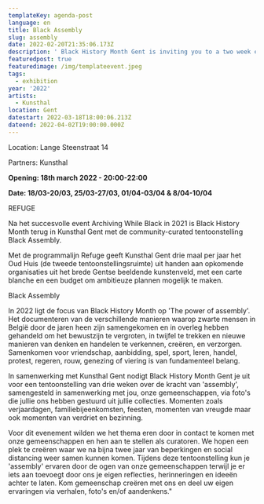 ```yaml
---
templateKey: agenda-post
language: en
title: Black Assembly
slug: assembly
date: 2022-02-20T21:35:06.173Z
description: ' Black History Month Gent is inviting you to a two week exhibition on the power of assembly curated in collaboration with you, our community. Come be in communion with us and share your own experiences of assembly via stories, photos, and/or mementos.'
featuredpost: true
featuredimage: /img/templateevent.jpeg
tags:
  - exhibition
year: '2022'
artists:
  - Kunsthal
location: Gent
datestart: 2022-03-18T18:00:06.213Z
dateend: 2022-04-02T19:00:00.000Z
---
```

Location: Lange Steenstraat 14

Partners: Kunsthal

**Opening: 18th march 2022 - 20:00-22:00**

**Date: 18/03-20/03, 25/03-27/03, 01/04-03/04 & 8/04-10/04**

REFUGE

Na het succesvolle event Archiving While Black in 2021 is Black History Month terug in Kunsthal Gent met de community-curated tentoonstelling Black Assembly.

Met de programmalijn Refuge geeft Kunsthal Gent drie maal per jaar het Oud Huis (de tweede tentoonstellingsruimte) uit handen aan opkomende organisaties uit het brede Gentse beeldende kunstenveld, met een carte blanche en een budget om ambitieuze plannen mogelijk te maken.

Black Assembly

In 2022 ligt de focus van Black History Month op 'The power of assembly'. Het documenteren van de verschillende manieren waarop zwarte mensen in België door de jaren heen zijn samengekomen en in overleg hebben gehandeld om het bewustzijn te vergroten, in twijfel te trekken en nieuwe manieren van denken en handelen te verkennen, creëren, en verzorgen. Samenkomen voor vriendschap, aanbidding, spel, sport, leren, handel, protest, regeren, rouw, genezing of viering is van fundamenteel belang.

In samenwerking met Kunsthal Gent nodigt Black History Month Gent je uit voor een tentoonstelling van drie weken over de kracht van 'assembly', samengesteld in samenwerking met jou, onze gemeenschappen, via foto's die jullie ons hebben gestuurd uit jullie collecties. Momenten zoals verjaardagen, familiebijeenkomsten, feesten, momenten van vreugde maar ook momenten van verdriet en bezinning.

Voor dit evenement wilden we het thema eren door in contact te komen met onze gemeenschappen en hen aan te stellen als curatoren. We hopen een plek te creëren waar we na bijna twee jaar van beperkingen en social distancing weer samen kunnen komen. Tijdens deze tentoonstelling kun je 'assembly' ervaren door de ogen van onze gemeenschappen terwijl je er iets aan toevoegt door ons je eigen reflecties, herinneringen en ideeën achter te laten. Kom gemeenschap creëren met ons en deel uw eigen ervaringen via verhalen, foto's en/of aandenkens."
